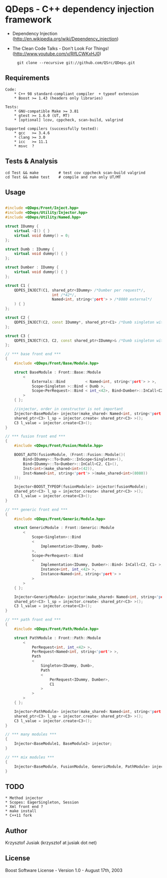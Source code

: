 QDeps - C++ dependency injection framework
================================
* Dependency Injection (http://en.wikipedia.org/wiki/Dependency_injection)
* The Clean Code Talks - Don't Look For Things! (http://www.youtube.com/v/RlfLCWKxHJ0)

        git clone --recursive git://github.com/QSrc/QDeps.git

Requirements
------------
    Code:
        * C++ 98 standard-compliant compiler  + typeof extension
        * Boost >= 1.43 (headers only libraries)

    Tests:
        * GNU-compatible Make >= 3.81
        * gtest >= 1.6.0 (UT, MT)
        * [optional] lcov, cppcheck, scan-build, valgrind

    Supported compilers (successfully tested):
        * gcc   >= 3.4.6
        * clang >= 3.0
        * icc   >= 11.1
        * msvc  ?

Tests & Analysis
------------
    cd Test && make         # test cov cppcheck scan-build valgrind
    cd Test && make test    # compile and run only UT/MT

Usage
-----

``` C++

#include <QDeps/Front/Inject.hpp>
#include <QDeps/Utility/Injector.hpp>
#include <QDeps/Utility/Named.hpp>

struct IDummy {
    virtual ~I() { }
    virtual void dummy() = 0;
};

struct Dumb : IDummy {
    virtual void dummy() { }
};

struct Dumber : IDummy {
    virtual void dummy() { }
};

struct C1 {
    QDPES_INJECT(C1, shared_ptr<IDummy> /*Dumber per request*/,
                     int /*42*/,
                     Named<int, string<'port'> > /*8080 external*/
    ) { }
};

struct C2 {
    QDPES_INJECT(C2, const IDummy*, shared_ptr<C1> /*Dumb singleton with C3*/)
};

struct C3 {
    QDPES_INJECT(C3, C2, const shared_ptr<IDummy>& /*Dumb singleton with C2*/) { }
};

// *** base front end ***
{
    #include <QDeps/Front/Base/Module.hpp>

    struct BaseModule : Front::Base::Module
        <
            Externals::Bind         < Named<int, string<'port'> > >,
            Scope<Singleton >::Bind < Dumb >,
            Scope<PerRequest>::Bind < int_<42>, Bind<Dumber>::InCall<C2, C1> >
        >
    { };

    //injector, order in constructor is not important
    Injector<BaseModule> injector(make_shared< Named<int, string<'port'> >(8080));
    shared_ptr<C3> l_sp = injector.create< shared_ptr<C3> >();
    C3 l_value = injector.create<C3>();
}

// *** fusion front end ***
{
    #include <QDeps/Front/Fusion/Module.hpp>

    BOOST_AUTO(fusionModule, (Front::Fusion::Module()(
        Bind<IDummy>::To<Dumb>::InScope<Singleton>(),
        Bind<IDummy>::To<Dumber>::InCall<C2, C1>(),
        Inst<int>(make_shared<int>(42)),
        Inst<Named<int, string<'port'> >(make_shared<int>(8080))
    ));

    Injector<BOOST_TYPEOF(fusionModule)> injector(fusionModule);
    shared_ptr<C3> l_sp = injector.create< shared_ptr<C3> >();
    C3 l_value = injector.create<C3>();
}

// *** generic front end ***
{
    #include <QDeps/Front/Generic/Module.hpp>

    struct GenericModule : Front::Generic::Module
        <
            Scope<Singleton>::Bind
            <
                Implementation<IDummy, Dumb>
            >,
            Scope<PerRequest>::Bind
            <
                Implementation<IDummy, Dumber>::Bind< InCall<C2, C1> >,
                Instance<int, int_<42> >,
                Instance<Named<int, string<'port'> >
            >
        >
    { };

    Injector<GenericModule> injector(make_shared< Named<int, string<'port'> >(8080));
    shared_ptr<C3> l_sp = injector.create< shared_ptr<C3> >();
    C3 l_value = injector.create<C3>();
}

// *** path front end ***
{
    #include <QDeps/Front/Path/Module.hpp>

    struct PathModule : Front::Path::Module
        <
            PerRequest<int, int_<42> >,
            PerRequest<Named<int, string<'port'> >,
            Path
            <
                Singleton<IDummy, Dumb>,
                Path
                <
                    PerRequest<IDummy, Dumber>,
                    C1
                >
            >
        >
    { };

    Injector<PathModule> injector(make_shared< Named<int, string<'port'> >(8080));
    shared_ptr<C3> l_sp = injector.create< shared_ptr<C3> >();
    C3 l_value = injector.create<C3>();
}

// *** many modules ***
{
    Injector<BaseModule1, BaseModule2> injector;
}

// *** mix modules ***
{
    Injector<BaseModule, FusionModule, GenericModule, PathModule> injector;
}

```

TODO
------
    * Method injector
    * Scopes: EagerSingleton, Session
    * Xml front end ?
    * make install
    * C++11 fork

Author
------
Krzysztof Jusiak (krzysztof at jusiak dot net)

License
-------
Boost Software License - Version 1.0 - August 17th, 2003

